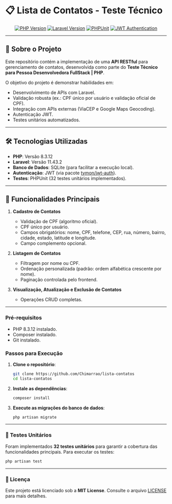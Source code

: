 # 📋 Lista de Contatos - Teste Técnico

<p align="center">
  <a href="https://www.php.net/" target="_blank"><img src="https://img.shields.io/badge/PHP-8.3.12-blue.svg" alt="PHP Version"></a>
  <a href="https://laravel.com/" target="_blank"><img src="https://img.shields.io/badge/Laravel-11.43.2-red.svg" alt="Laravel Version"></a>
  <a href="https://phpunit.de/" target="_blank"><img src="https://img.shields.io/badge/PHPUnit-^10-green.svg" alt="PHPUnit"></a>
  <a href="https://jwt-auth.readthedocs.io/en/develop/" target="_blank"><img src="https://img.shields.io/badge/JWT-Auth-yellow.svg" alt="JWT Authentication"></a>
</p>

---

## 📌 Sobre o Projeto

Este repositório contém a implementação de uma **API RESTful** para gerenciamento de contatos, desenvolvida como parte do **Teste Técnico para Pessoa Desenvolvedora FullStack | PHP**.

O objetivo do projeto é demonstrar habilidades em:
- Desenvolvimento de APIs com Laravel.
- Validação robusta (ex.: CPF único por usuário e validação oficial de CPF).
- Integração com APIs externas (ViaCEP e Google Maps Geocoding).
- Autenticação JWT.
- Testes unitários automatizados.

---

## 🛠️ Tecnologias Utilizadas

- **PHP**: Versão 8.3.12  
- **Laravel**: Versão 11.43.2  
- **Banco de Dados**: SQLite (para facilitar a execução local).  
- **Autenticação**: JWT (via pacote [tymon/jwt-auth](https://jwt-auth.readthedocs.io/en/develop/)).  
- **Testes**: PHPUnit (32 testes unitários implementados).  

---

## 🚀 Funcionalidades Principais

1. **Cadastro de Contatos**  
   - Validação de CPF (algoritmo oficial).  
   - CPF único por usuário.  
   - Campos obrigatórios: nome, CPF, telefone, CEP, rua, número, bairro, cidade, estado, latitude e longitude.  
   - Campo complemento opcional.  

2. **Listagem de Contatos**  
   - Filtragem por nome ou CPF.  
   - Ordenação personalizada (padrão: ordem alfabética crescente por nome).  
   - Paginação controlada pelo frontend.  

3. **Visualização, Atualização e Exclusão de Contatos**  
   - Operações CRUD completas.  

---
### Pré-requisitos
- PHP 8.3.12 instalado.
- Composer instalado.
- Git instalado.

### Passos para Execução
1. **Clone o repositório**:
   ```bash
   git clone https://github.com/Chimarrao/lista-contatos
   cd lista-contatos
    ```
2. **Instale as dependências**:
    ```bash
    composer install
    ```
3. **Execute as migrações do banco de dados**:
    ```bash
    php artisan migrate
    ```

---

### 🔧 Testes Unitários
Foram implementados **32 testes unitários** para garantir a cobertura das funcionalidades principais. Para executar os testes:

```bash
php artisan test
```

---

### 📝 Licença
Este projeto está licenciado sob a **MIT License**. Consulte o arquivo [LICENSE](LICENSE) para mais detalhes.